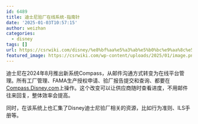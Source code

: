 ```yaml
---
id: 6489
title: 迪士尼验厂在线系统-指南针
date: '2025-01-03T10:57:15'
author: weizhan
categories:
  - disney
tags: []
url: https://csrwiki.com/disney/%e8%bf%aa%e5%a3%ab%e5%b0%bc%e9%aa%8c%e5%8e%82%e5%9c%a8%e7%ba%bf%e7%b3%bb%e7%bb%9f-%e6%8c%87%e5%8d%97%e9%92%88
featured_image: https://csrwiki.com/wp-content/uploads/2025/01/image.png
---
```


迪士尼在2024年8月推出新系统Compass，从邮件沟通方式转变为在线平台管理。所有工厂管理、FAMA生产授权申请、验厂报告提交和查询、都要在[Compass.Disney.com](https://compass.disney.com/)上操作。这个改变可以让供应商随时查看进度，不用邮件往来回复，整体效率会提高。

同时，在该系统上也汇集了Disney迪士尼验厂相关的资源，比如行为准则、ILS手册等。
